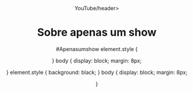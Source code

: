 <header>YouTube/header>


<h1>Sobre apenas um show</h1>
<p></p>#Apenasumshow
element.style {

}
body {
display: block;
margin: 8px;

}
element.style {
  background: black;
}
body {
display: block;
margin: 8px;

}
